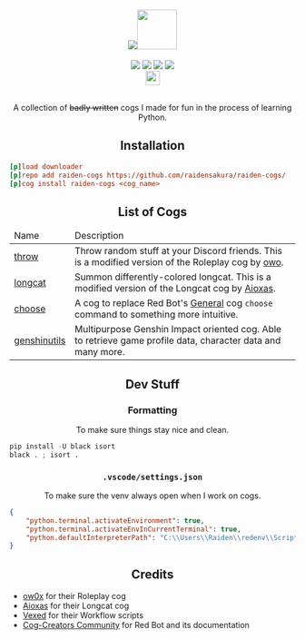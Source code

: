 <h1 align="center"><img src="https://files.catbox.moe/92mfqx.png"><img src="https://img.icons8.com/cotton/512/settings.png" style="height: 70px;"></h1>
<div align="center">
 <a href="https://github.com/raidensakura"><img src="https://img.shields.io/badge/raiden--cogs-by%20Raiden-d11df9"></a>
 <a href="https://github.com/Cog-Creators/Red-DiscordBot"><img src="https://img.shields.io/badge/Red%20DiscordBot-V3-red.svg"></a>
 <a href="[https://github.com/raidensakura](https://github.com/python/black)"><img src="https://img.shields.io/badge/code%20style-black-1c1c1c.svg"></a>
 <a href="https://dsc.gg/transience/"><img src="https://discord.com/api/guilds/616969119685935162/widget.png"></a><br>
 <a href="https://ko-fi.com/P5P6D65UW"><img src="https://storage.ko-fi.com/cdn/brandasset/kofi_button_red.png" style="height: 25px;"></a>
</div>
<br>
<p align="center">A collection of <strike>badly written</strike> cogs I made for fun in the process of learning Python.</p>

<h2 align="center">Installation</h2>

```ini
[p]load downloader
[p]repo add raiden-cogs https://github.com/raidensakura/raiden-cogs/
[p]cog install raiden-cogs <cog_name>
```

<h2 align="center">List of Cogs</h2>

<table align="center">
 
 <thead>
  <tr>
   <td>Name</td>
   <td>Description</td>
  </tr>
 </thead>
 
 <tr>
  <td><a href="https://github.com/raidensakura/raiden-cogs/tree/main/throw">throw</a></td>
  <td>Throw random stuff at your Discord friends. This is a modified version of the Roleplay cog by <a href="https://github.com/o-wo/owo-cogs">owo</a>.</td>
 </tr>
 
  <tr>
   <td><a href="https://github.com/raidensakura/raiden-cogs/tree/main/longcat">longcat</a></td>
   <td>Summon differently-colored longcat. This is a modified version of the Longcat cog by <a href="https://github.com/Aioxas/ax-cogs">Aioxas</a>.</td>
  </tr>
  
  <tr>
   <td><a href="https://github.com/raidensakura/raiden-cogs/tree/main/choose">choose</a></td>
   <td>A cog to replace Red Bot's <a href="https://docs.discord.red/en/stable/cog_guides/general.html?highlight=general">General</a> cog <code>choose</code> command to something more intuitive.</td>
  </tr>
  
  <tr>
   <td><a href="https://github.com/raidensakura/raiden-cogs/tree/main/genshinutils">genshinutils</a></td>
   <td>Multipurpose Genshin Impact oriented cog. Able to retrieve game profile data, character data and many more.</td>
  </tr> 
 
</table>

<h2 align="center">Dev Stuff</h2>

<h3 align="center">Formatting</h3>
<p align="center">To make sure things stay nice and clean.</p>

```py
pip install -U black isort
black . ; isort .
```

<h3 align="center"><code>.vscode/settings.json</code></h3>
<p align="center">To make sure the venv always open when I work on cogs.</p>

```json
{
	"python.terminal.activateEnvironment": true,
	"python.terminal.activateEnvInCurrentTerminal": true,
	"python.defaultInterpreterPath": "C:\\Users\\Raiden\\redenv\\Scripts\\python.exe"
}

```

<h2 align="center">Credits</h2>

<p align="center">
 <ul>
  <li><a href="https://github.com/o-wo">ow0x</a> for their Roleplay cog</li>
  <li><a href="https://github.com/Aioxas">Aioxas</a> for their Longcat cog</li>
  <li><a href="https://github.com/Vexed01/Vex-Cogs">Vexed</a> for their Workflow scripts</li>
  <li><a href="https://discord.red">Cog-Creators Community</a> for Red Bot and its documentation</li>
 </ul>
</p>
